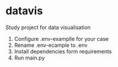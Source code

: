 ﻿# datavis

Study project for data visualisation

1. Configure .env-examplle for your case
2. Rename .env-ecample to .env
3. Install dependencies form requirements
4. Run main.py

